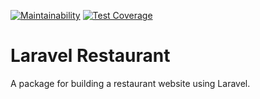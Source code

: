 [![Maintainability](https://api.codeclimate.com/v1/badges/ba95b8e96712405b13f9/maintainability)](https://codeclimate.com/github/takeawaytown/laravel-restaurant/maintainability)
[![Test Coverage](https://api.codeclimate.com/v1/badges/ba95b8e96712405b13f9/test_coverage)](https://codeclimate.com/github/takeawaytown/laravel-restaurant/test_coverage)

# Laravel Restaurant
A package for building a restaurant website using Laravel.
